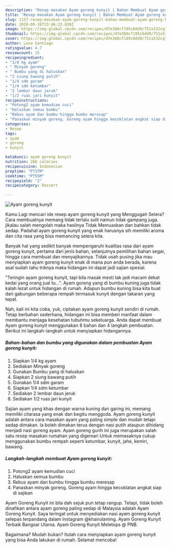 ```yaml
---
description: "Resep masakan Ayam goreng kunyit | Bahan Membuat Ayam goreng kunyit Yang Enak Dan Mudah"
title: "Resep masakan Ayam goreng kunyit | Bahan Membuat Ayam goreng kunyit Yang Enak Dan Mudah"
slug: 1157-resep-masakan-ayam-goreng-kunyit-bahan-membuat-ayam-goreng-kunyit-yang-enak-dan-mudah
date: 2020-09-26T23:46:23.830Z
image: https://img-global.cpcdn.com/recipes/d7e368cf195c6dd9/751x532cq70/ayam-goreng-kunyit-foto-resep-utama.jpg
thumbnail: https://img-global.cpcdn.com/recipes/d7e368cf195c6dd9/751x532cq70/ayam-goreng-kunyit-foto-resep-utama.jpg
cover: https://img-global.cpcdn.com/recipes/d7e368cf195c6dd9/751x532cq70/ayam-goreng-kunyit-foto-resep-utama.jpg
author: Lena Santiago
ratingvalue: 4.7
reviewcount: 15
recipeingredient:
- "1/4 kg ayam"
- " Minyak goreng"
- " Bumbu yang di haluskan"
- "2 siung bawang putih"
- "1/4 sdm garam"
- "1/4 sdm ketumbar"
- "2 lembar daun jeruk"
- "1/2 ruas jari kunyit"
recipeinstructions:
- "Potong2 ayam kemudian cuci"
- "Haluskan semua bumbu"
- "Rebus ayam dan bumbu hingga bumbu meresap"
- "Panaskan minyak goreng. Goreng ayam hingga kecoklatan angkat siap di sajikan"
categories:
- Resep
tags:
- ayam
- goreng
- kunyit

katakunci: ayam goreng kunyit 
nutrition: 266 calories
recipecuisine: Indonesian
preptime: "PT37M"
cooktime: "PT55M"
recipeyield: "2"
recipecategory: Dessert

---
```



![Ayam goreng kunyit](https://img-global.cpcdn.com/recipes/d7e368cf195c6dd9/751x532cq70/ayam-goreng-kunyit-foto-resep-utama.jpg)

Kamu Lagi mencari ide resep ayam goreng kunyit yang Menggugah Selera? Cara membuatnya memang tidak terlalu sulit namun tidak gampang juga. jikalau salah mengolah maka hasilnya Tidak Memuaskan dan bahkan tidak sedap. Padahal ayam goreng kunyit yang enak harusnya sih memiliki aroma dan cita rasa yang bisa memancing selera kita.

Banyak hal yang sedikit banyak mempengaruhi kualitas rasa dari ayam goreng kunyit, pertama dari jenis bahan, selanjutnya pemilihan bahan segar, hingga cara membuat dan menyajikannya. Tidak usah pusing jika mau menyiapkan ayam goreng kunyit enak di mana pun anda berada, karena asal sudah tahu triknya maka hidangan ini dapat jadi sajian spesial.

&#34;Teringin ayam goreng kunyit, tapi bila masak mesti tak jadi macam dekat kedai yang orang jual tu…&#34;. Ayam goreng yang di bumbu kuning juga tidak kalah lezat untuk hidangan di rumah. Adapun bumbu kuning bisa kita buat dari gabungan beberapa rempah termasuk kunyit dengan takaran yang tepat.


Nah, kali ini kita coba, yuk, ciptakan ayam goreng kunyit sendiri di rumah. Tetap berbahan sederhana, hidangan ini bisa memberi manfaat dalam membantu menjaga kesehatan tubuhmu sekeluarga. Anda dapat membuat Ayam goreng kunyit menggunakan 8 bahan dan 4 langkah pembuatan. Berikut ini langkah-langkah untuk menyiapkan hidangannya.

<!--inarticleads1-->

##### Bahan-bahan dan bumbu yang digunakan dalam pembuatan Ayam goreng kunyit:

1. Siapkan 1/4 kg ayam
1. Sediakan  Minyak goreng
1. Gunakan  Bumbu yang di haluskan
1. Siapkan 2 siung bawang putih
1. Gunakan 1/4 sdm garam
1. Siapkan 1/4 sdm ketumbar
1. Sediakan 2 lembar daun jeruk
1. Sediakan 1/2 ruas jari kunyit


Sajian ayam yang khas dengan warna kuning dan garing ini, memang memiliki citarasa yang enak dan begitu menggoda. Ayam goreng kunyit adalah antara cara masakan ayam yang paling simple dan mudah tetapi sedap dimakan. Ia boleh dimakan terus dengan nasi putih ataupun dihidang menjadi nasi goreng ayam. Ayam goreng gurih ini juga merupakan salah satu resep masakan rumahan yang digemari Untuk memasaknya cukup menggunakan bumbu rempah seperti ketumbar, kunyit, jahe, kemiri, bawang. 

<!--inarticleads2-->

##### Langkah-langkah membuat Ayam goreng kunyit:

1. Potong2 ayam kemudian cuci
1. Haluskan semua bumbu
1. Rebus ayam dan bumbu hingga bumbu meresap
1. Panaskan minyak goreng. Goreng ayam hingga kecoklatan angkat siap di sajikan


Ayam Goreng Kunyit ini bila dah sejuk pun tetap rangup. Tetapi, tidak boleh dinafikan antara ayam goreng paling sedap di Malaysia adalah Ayam Goreng Kunyit. Saya teringat untuk menyediakan nasi ayam goreng kunyit selepas terpandang dalam Instagram @khairulaming. Ayam Goreng Kunyit Terbaik Bangsar Utama. Ayam Goreng Kunyit Meletops @ PNB. 

Bagaimana? Mudah bukan? Itulah cara menyiapkan ayam goreng kunyit yang bisa Anda lakukan di rumah. Selamat mencoba!
